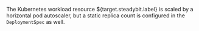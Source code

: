 The Kubernetes workload resource ${target.steadybit.label} is scaled by a horizontal pod autoscaler, but a static replica count is configured in the `DeploymentSpec` as well.
